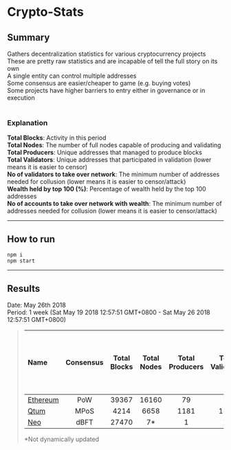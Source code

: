 # Crypto-Stats
## Summary
Gathers decentralization statistics for various cryptocurrency projects<br/>
These are pretty raw statistics and are incapable of tell the full story on its own<br/>
A single entity can control multiple addresses<br/>
Some consensus are easier/cheaper to game (e.g. buying votes)<br/>
Some projects have higher barriers to entry either in governance or in execution<br/>
<br/>
### Explanation
**Total Blocks**: Activity in this period<br/>
**Total Nodes**: The number of full nodes capable of producing and validating<br/>
**Total Producers**: Unique addresses that managed to produce blocks<br/>
**Total Validators**: Unique addresses that participated in validation (lower means it is easier to censor)<br/>
**No of validators to take over network**: The minimum number of addresses needed for collusion (lower means it is easier to censor/attack)<br/>
**Wealth held by top 100 (%)**: Percentage of wealth held by the top 100 addresses<br/>
**No of accounts to take over network with wealth**: The minimum number of addresses needed for collusion (lower means it is easier to censor/attack)<br/>

---
## How to run
`npm i`<br/>
`npm start`<br/>

---
## Results
Date: May 26th 2018<br/>
Period: 1 week (Sat May 19 2018 12:57:51 GMT+0800 - Sat May 26 2018 12:57:51 GMT+0800)<br/>
> |Name|Consensus|Total Blocks|Total Nodes|Total Producers|Total Validators|No of validators to take over network|Wealth held by top 100 (%)|No of accounts to take over network with wealth|
> |:---|:---:|:---:|:---:|:---:|:---:|:---:|:---:|:---:|
> |[Ethereum](results/ethereum.results.md)|PoW|39367|16160|79|79|3|34.503|-|
> |[Qtum](results/qtum.results.md)|MPoS|4214|6658|1181|1181|68|73.062|24|
> |[Neo](results/neo.results.md)|dBFT|27470|7*|1|7*|5|?|?|
> *Not dynamically updated
